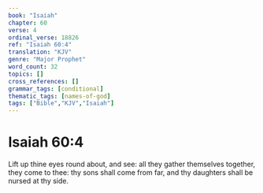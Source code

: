 ```yaml
---
book: "Isaiah"
chapter: 60
verse: 4
ordinal_verse: 18826
ref: "Isaiah 60:4"
translation: "KJV"
genre: "Major Prophet"
word_count: 32
topics: []
cross_references: []
grammar_tags: [conditional]
thematic_tags: [names-of-god]
tags: ["Bible","KJV","Isaiah"]
---
```


# Isaiah 60:4

Lift up thine eyes round about, and see: all they gather themselves together, they come to thee: thy sons shall come from far, and thy daughters shall be nursed at thy side.
